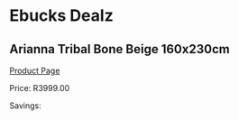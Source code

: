 
# Ebucks Dealz
## Arianna Tribal Bone Beige 160x230cm
[Product Page](https://www.ebucks.com/web/shop/productSelected.do?prodId=1210522421&catId=1209942441)

Price: R3999.00

Savings: 


	